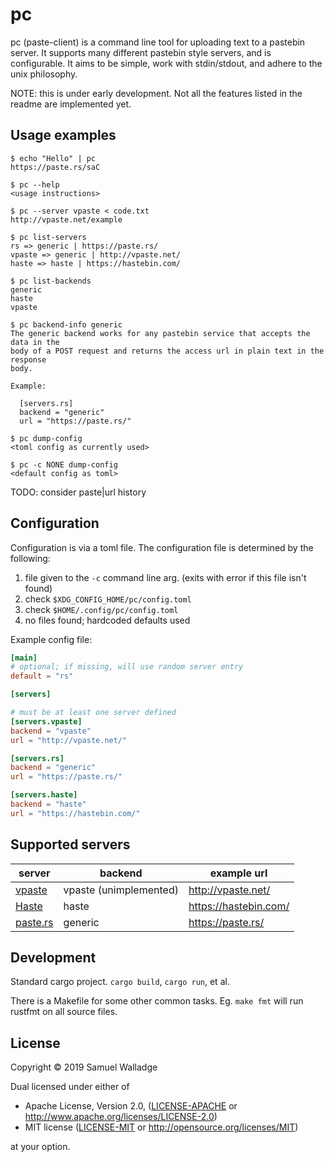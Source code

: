 # pc

pc (paste-client) is a command line tool for uploading text to a pastebin
server. It supports many different pastebin style servers, and is configurable.
It aims to be simple, work with stdin/stdout, and adhere to the unix
philosophy.

NOTE: this is under early development. Not all the features listed in the
readme are implemented yet.


## Usage examples

```
$ echo "Hello" | pc
https://paste.rs/saC

$ pc --help
<usage instructions>

$ pc --server vpaste < code.txt
http://vpaste.net/example

$ pc list-servers
rs => generic | https://paste.rs/
vpaste => generic | http://vpaste.net/
haste => haste | https://hastebin.com/

$ pc list-backends
generic
haste
vpaste

$ pc backend-info generic
The generic backend works for any pastebin service that accepts the data in the
body of a POST request and returns the access url in plain text in the response
body.

Example:

  [servers.rs]
  backend = "generic"
  url = "https://paste.rs/"

$ pc dump-config
<toml config as currently used>

$ pc -c NONE dump-config
<default config as toml>
```

TODO: consider paste|url history

## Configuration

Configuration is via a toml file. The configuration file is determined by the
following:

1. file given to the `-c` command line arg. (exits with error if this file
   isn't found)
2. check `$XDG_CONFIG_HOME/pc/config.toml`
3. check `$HOME/.config/pc/config.toml`
5. no files found; hardcoded defaults used


Example config file:

```toml
[main]
# optional; if missing, will use random server entry
default = "rs"

[servers]

# must be at least one server defined
[servers.vpaste]
backend = "vpaste"
url = "http://vpaste.net/"

[servers.rs]
backend = "generic"
url = "https://paste.rs/"

[servers.haste]
backend = "haste"
url = "https://hastebin.com/"
```

## Supported servers

| server                                              | backend                | example url           |
| ------                                              | -------                | ---------------       |
| [vpaste](http://pileus.org/tools/vpaste)            | vpaste (unimplemented) | http://vpaste.net/    |
| [Haste](https://github.com/seejohnrun/haste-server) | haste                  | https://hastebin.com/ |
| [paste.rs](https://paste.rs/web)                    | generic                | https://paste.rs/     |


## Development

Standard cargo project. `cargo build`, `cargo run`, et al.

There is a Makefile for some other common tasks. Eg. `make fmt` will run
rustfmt on all source files.


## License

Copyright © 2019 Samuel Walladge

Dual licensed under either of

* Apache License, Version 2.0, ([LICENSE-APACHE](LICENSE-APACHE) or http://www.apache.org/licenses/LICENSE-2.0)
* MIT license ([LICENSE-MIT](LICENSE-MIT) or http://opensource.org/licenses/MIT)

at your option.
